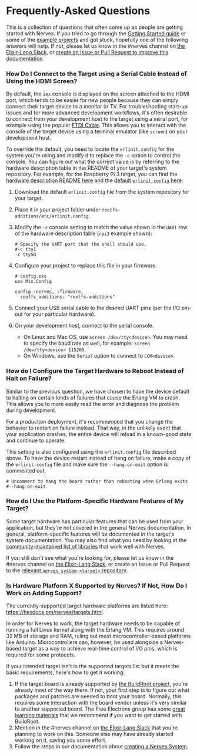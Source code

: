 # Frequently-Asked Questions

This is a collection of questions that often come up as people are getting started with Nerves.
If you tried to go through the [Getting Started guide](https://hexdocs.pm/nerves/getting-started.html) or some of the [example projects](https://github.com/nerves-project/nerves-examples) and got stuck, hopefully one of the following answers will help.
If not, please let us know in the #nerves channel on [the Elixir-Lang Slack](https://elixir-slackin.herokuapp.com/), or [create an Issue or Pull Request to improve this documentation](https://github.com/nerves-project/nerves/tree/master/docs).

### How Do I Connect to the Target using a Serial Cable Instead of Using the HDMI Screen?

By default, the `iex` console is displayed on the screen attached to the HDMI port, which tends to be easier for new people because they can simply connect their target device to a monitor or TV.
For troubleshooting start-up issues and for more advanced development workflows, it's often desirable to connect from your development host to the target using a serial port, for example using the popular [FTDI Cable](https://www.sparkfun.com/products/9717).
This allows you to interact with the console of the target device using a terminal emulator (like `screen`) on your development host.

To override the default, you need to locate the `erlinit.config` for the system you're using and modify it to replace the `-c` option to control the console.
You can figure out what the correct value is by referring to the hardware description table in the README of your target's system repository.
For example, for the Raspberry Pi 3 target, you can find the [hardware description README here](https://github.com/nerves-project/nerves_system_rpi3/blob/master/README.md) and the [default `erlinit.config` here](https://github.com/nerves-project/nerves_system_rpi3/blob/master/rootfs-additions/etc/erlinit.config).

 1. Download the default `erlinit.config` file from the system repository for your target.
 2. Place it in your project folder under `rootfs-additions/etc/erlinit.config`.
 2. Modify the `-c` console setting to match the value shown in the `UART` row of the hardware description table (`rpi3` example shown):

    ```
    # Specify the UART port that the shell should use.
    #-c tty1
    -c ttyS0
    ```

 3. Configure your project to replace this file in your firmware.

    ```
    # config.exs
    use Mix.Config

    config :nerves, :firmware,
      rootfs_additions: "rootfs-additions"
    ```

 4. Connect your USB serial cable to the desired UART pins (per the I/O pin-out for your particular hardware).
 5. On your development host, connect to the serial console.

    * On Linux and Mac OS, use `screen /dev/tty<device>`.  You may need to specify the baud rate as well, for example: `screen /dev/tty<device> 115200`.
    * On Windows, use the `Serial` option to connect to `COM<device>`.

### How do I Configure the Target Hardware to Reboot Instead of Halt on Failure?

Similar to the previous question, we have chosen to have the device default to halting on certain kinds of failures that cause the Erlang VM to crash.
This allows you to more easily read the error and diagnose the problem during development.

For a production deployment, it's recommended that you change the behavior to restart on failure instead.
That way, in the unlikely event that your application crashes, the entire device will reload in a known-good state and continue to operate.

This setting is also configured using the `erlinit.config` file described above.
To have the device restart instead of hang on failure, make a copy of the `erlinit.config` file and make sure the `--hang-on-exit` option is commented out.

```
# Uncomment to hang the board rather than rebooting when Erlang exits
#--hang-on-exit
```

### How do I Use the Platform-Specific Hardware Features of My Target?

Some target hardware has particular features that can be used from your application, but they're not covered in the general Nerves documentation.
In general, platform-specific features will be documented in the target's system documentation.
You may also find what you need by looking at the [community-maintained list of libraries](http://nerves-project.org/libraries/) that work well with Nerves.

If you still don't see what you're looking for, please let us know in the #nerves channel on [the Elixir-Lang Slack](https://elixir-slackin.herokuapp.com/), or create an Issue or Pull Request to the [relevant `nerves_system-<target>` repository](https://github.com/nerves-project?query=nerves_system_).

### Is Hardware Platform X Supported by Nerves? If Not, How Do I Work on Adding Support?

The currently-supported target hardware platforms are listed here: https://hexdocs.pm/nerves/targets.html.

In order for Nerves to work, the target hardware needs to be capable of running a full Linux kernel along with the Erlang VM.
This requires around 32 MB of storage and RAM, ruling out most microcontroller-based platforms like Arduino.
Microcontrollers can, however, be used alongside a Nerves-based target as a way to achieve real-time control of I/O pins, which is required for some protocols.

If your intended target isn't in the supported targets list but it meets the basic requirements, here's how to get it working:

 1. If the target board is already supported by [the BuildRoot project](https://buildroot.org/), you're already most of the way there.
    If not, your first step is to figure out what packages and patches are needed to boot your board.
    Normally, this requires some interaction with the board vendor unless it's very similar to another supported board.
    The Free Electrons group has some [great learning materials](http://free-electrons.com/training/buildroot/) that we recommend if you want to get started with BuildRoot.
 2. Mention in the #nerves channel on [the Elixir-Lang Slack](https://elixir-slackin.herokuapp.com/) that you're planning to work on this.
    Someone else may have already started working on it, saving you some effort.
 3. Follow the steps in our documentation about [creating a Nerves System](https://github.com/nerves-project/nerves/blob/master/docs/Systems.md#creating-or-modifying-a-nerves-system-with-buildroot).

